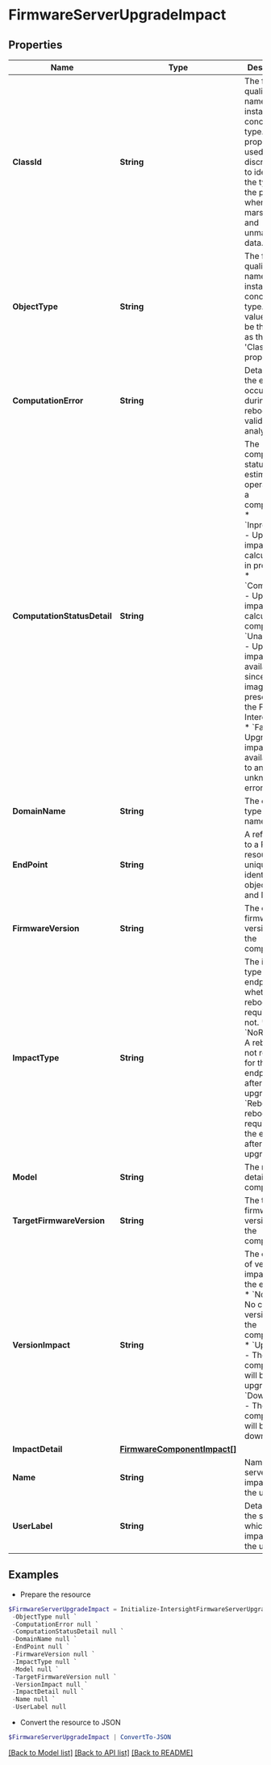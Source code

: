 # FirmwareServerUpgradeImpact
## Properties

Name | Type | Description | Notes
------------ | ------------- | ------------- | -------------
**ClassId** | **String** | The fully-qualified name of the instantiated, concrete type. This property is used as a discriminator to identify the type of the payload when marshaling and unmarshaling data. | [default to "firmware.ServerUpgradeImpact"]
**ObjectType** | **String** | The fully-qualified name of the instantiated, concrete type. The value should be the same as the &#39;ClassId&#39; property. | [default to "firmware.ServerUpgradeImpact"]
**ComputationError** | **String** | Details for the error that occurred during the reboot validation analysis. | [optional] 
**ComputationStatusDetail** | **String** | The computation status of the estimate operation for a component. * &#x60;Inprogress&#x60; - Upgrade impact calculation is in progress. * &#x60;Completed&#x60; - Upgrade impact calculation is completed. * &#x60;Unavailable&#x60; - Upgrade impact is not available since the image is not present in the Fabric Interconnect. * &#x60;Failed&#x60; - Upgrade impact is not available due to an unknown error. | [optional] [default to "Inprogress"]
**DomainName** | **String** | The endpoint type or name. | [optional] 
**EndPoint** | **String** | A reference to a REST resource, uniquely identified by object type and MOID. | [optional] 
**FirmwareVersion** | **String** | The current firmware version of the component. | [optional] 
**ImpactType** | **String** | The impact type of the endpoint, whether a reboot is required or not. * &#x60;NoReboot&#x60; - A reboot is not required for the endpoint after upgrade. * &#x60;Reboot&#x60; - A reboot is required to the endpoint after upgrade. | [optional] [default to "NoReboot"]
**Model** | **String** | The model details of the component. | [optional] 
**TargetFirmwareVersion** | **String** | The target firmware version of the component. | [optional] 
**VersionImpact** | **String** | The change of version impact for the endpoint. * &#x60;None&#x60; - No change in version for the component. * &#x60;Upgrade&#x60; - The component will be upgraded. * &#x60;Downgrade&#x60; - The component will be downgraded. | [optional] [default to "None"]
**ImpactDetail** | [**FirmwareComponentImpact[]**](FirmwareComponentImpact.md) |  | [optional] 
**Name** | **String** | Name of the server impacted by the upgrade. | [optional] 
**UserLabel** | **String** | Details about the server which will be impacted by the upgrade. | [optional] 

## Examples

- Prepare the resource
```powershell
$FirmwareServerUpgradeImpact = Initialize-IntersightFirmwareServerUpgradeImpact  -ClassId null `
 -ObjectType null `
 -ComputationError null `
 -ComputationStatusDetail null `
 -DomainName null `
 -EndPoint null `
 -FirmwareVersion null `
 -ImpactType null `
 -Model null `
 -TargetFirmwareVersion null `
 -VersionImpact null `
 -ImpactDetail null `
 -Name null `
 -UserLabel null
```

- Convert the resource to JSON
```powershell
$FirmwareServerUpgradeImpact | ConvertTo-JSON
```

[[Back to Model list]](../README.md#documentation-for-models) [[Back to API list]](../README.md#documentation-for-api-endpoints) [[Back to README]](../README.md)

